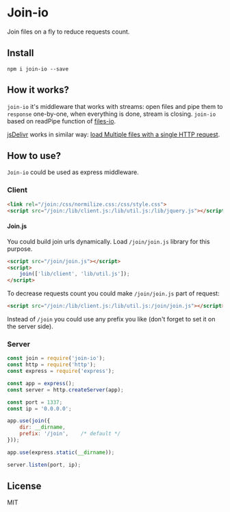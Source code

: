 # Join-io

Join files on a fly to reduce requests count.

## Install

`npm i join-io --save`

## How it works?

`join-io` it's middleware that works with streams: open files and pipe them to `response` one-by-one,
when everything is done, stream is closing. `join-io` based on readPipe function of [files-io](https://github.com/coderaiser/files-io "Files-io").

[jsDelivr](https://jsdelivr.com/ "jsDelivr") works in similar way: [load Multiple files with a single HTTP request](https://www.maxcdn.com/blog/jsdelivr-better/ "load Multiple files with a single HTTP").

## How to use?

`Join-io` could be used as express middleware.

### Client

```html
<link rel="/join:/css/normilize.css:/css/style.css">
<script src="/join:/lib/client.js:/lib/util.js:/lib/jquery.js"></script>
```

#### Join.js

You could build join urls dynamically. Load `/join/join.js` library for this purpose.

```html
<script src="/join/join.js"></script>
<script>
    join(['lib/client', 'lib/util.js']);
</script>
```

To decrease requests count you could make `/join/join.js` part of request:

```html
<script src="/join:/lib/client.js:/lib/util.js:/join/join.js"></script>
```

Instead of `/join` you could use any prefix you like (don't forget to set it on the server side).

### Server

```js
const join = require('join-io');
const http = require('http');
const express = require('express');

const app = express();
const server = http.createServer(app);

const port = 1337;
const ip = '0.0.0.0';

app.use(join({
    dir: __dirname,
    prefix: '/join',    /* default */
}));

app.use(express.static(__dirname));

server.listen(port, ip);
```

## License

MIT
